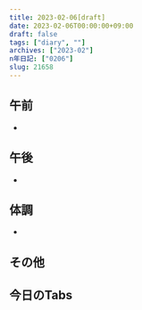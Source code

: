 ```yaml
---
title: 2023-02-06[draft]
date: 2023-02-06T00:00:00+09:00
draft: false
tags: ["diary", ""]
archives: ["2023-02"]
n年日記: ["0206"]
slug: 21658
---
```

## 午前
- 
## 午後
- 
## 体調
- 
## その他
## 今日のTabs